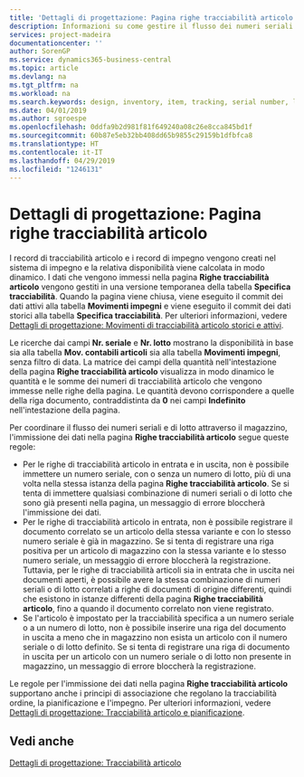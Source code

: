 ```yaml
---
title: 'Dettagli di progettazione: Pagina righe tracciabilità articolo | Microsoft Docs'
description: Informazioni su come gestire il flusso dei numeri seriali e di lotto nel magazzino.
services: project-madeira
documentationcenter: ''
author: SorenGP
ms.service: dynamics365-business-central
ms.topic: article
ms.devlang: na
ms.tgt_pltfrm: na
ms.workload: na
ms.search.keywords: design, inventory, item, tracking, serial number, lot number
ms.date: 04/01/2019
ms.author: sgroespe
ms.openlocfilehash: 0ddfa9b2d981f81f649240a08c26e8cca845bd1f
ms.sourcegitcommit: 60b87e5eb32bb408dd65b9855c29159b1dfbfca8
ms.translationtype: HT
ms.contentlocale: it-IT
ms.lasthandoff: 04/29/2019
ms.locfileid: "1246131"
---
```

# <a name="design-details-item-tracking-lines-page"></a>Dettagli di progettazione: Pagina righe tracciabilità articolo
I record di tracciabilità articolo e i record di impegno vengono creati nel sistema di impegno e la relativa disponibilità viene calcolata in modo dinamico. I dati che vengono immessi nella pagina **Righe tracciabilità articolo** vengono gestiti in una versione temporanea della tabella **Specifica tracciabilità**. Quando la pagina viene chiusa, viene eseguito il commit dei dati attivi alla tabella **Movimenti impegni** e viene eseguito il commit dei dati storici alla tabella **Specifica tracciabilità**. Per ulteriori informazioni, vedere [Dettagli di progettazione: Movimenti di tracciabilità articolo storici e attivi](design-details-active-versus-historic-item-tracking-entries.md).  
  
Le ricerche dai campi **Nr. seriale** e **Nr. lotto** mostrano la disponibilità in base sia alla tabella **Mov. contabili articoli** sia alla tabella **Movimenti impegni**, senza filtro di data. La matrice dei campi della quantità nell'intestazione della pagina **Righe tracciabilità articolo** visualizza in modo dinamico le quantità e le somme dei numeri di tracciabilità articolo che vengono immesse nelle righe della pagina. Le quantità devono corrispondere a quelle della riga documento, contraddistinta da **0** nei campi **Indefinito** nell'intestazione della pagina.  
  
Per coordinare il flusso dei numeri seriali e di lotto attraverso il magazzino, l'immissione dei dati nella pagina **Righe tracciabilità articolo** segue queste regole:  
  
* Per le righe di tracciabilità articolo in entrata e in uscita, non è possibile immettere un numero seriale, con o senza un numero di lotto, più di una volta nella stessa istanza della pagina **Righe tracciabilità articolo**. Se si tenta di immettere qualsiasi combinazione di numeri seriali o di lotto che sono già presenti nella pagina, un messaggio di errore bloccherà l'immissione dei dati.  
* Per le righe di tracciabilità articolo in entrata, non è possibile registrare il documento correlato se un articolo della stessa variante e con lo stesso numero seriale è già in magazzino. Se si tenta di registrare una riga positiva per un articolo di magazzino con la stessa variante e lo stesso numero seriale, un messaggio di errore bloccherà la registrazione. Tuttavia, per le righe di tracciabilità articoli sia in entrata che in uscita nei documenti aperti, è possibile avere la stessa combinazione di numeri seriali o di lotto correlati a righe di documenti di origine differenti, quindi che esistono in istanze differenti della pagina **Righe tracciabilità articolo**, fino a quando il documento correlato non viene registrato.  
* Se l'articolo è impostato per la tracciabilità specifica a un numero seriale o a un numero di lotto, non è possibile inserire una riga del documento in uscita a meno che in magazzino non esista un articolo con il numero seriale o di lotto definito. Se si tenta di registrare una riga di documento in uscita per un articolo con un numero seriale o di lotto non presente in magazzino, un messaggio di errore bloccherà la registrazione.  
  
Le regole per l'immissione dei dati nella pagina **Righe tracciabilità articolo** supportano anche i principi di associazione che regolano la tracciabilità ordine, la pianificazione e l'impegno. Per ulteriori informazioni, vedere [Dettagli di progettazione: Tracciabilità articolo e pianificazione](design-details-item-tracking-and-planning.md).  
  
## <a name="see-also"></a>Vedi anche  
[Dettagli di progettazione: Tracciabilità articolo](design-details-item-tracking.md)
